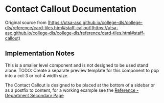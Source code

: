 # Contact Callout Documentation

Original source from [https://utsa-asc.github.io/college-dls/college-dls/reference/card-tiles.html#staff-callout](https://utsa-asc.github.io/college-dls/college-dls/reference/card-tiles.html#staff-callout)

## Implementation Notes

This is a smaller level component and is not designed to be used stand alone.  TODO: Create a separate preview template for this component to pop into a col-3 or col-4 width size.

The Contact Callout is designed to be placed at the bottom of a sidebar or as a postfix to content, for a working example see the [Reference - Department Secondary Page](department-secondary-page--default)
